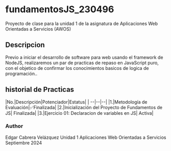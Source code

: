 # fundamentosJS_230496
Proyecto de clase para la unidad 1 de la asignatura de Aplicaciones Web Orientadas a Servicios (AWOS)

## Descripcion 

Previo a iniciar el desarrollo de software para web usando el framework de
NodeJS, realizaremos un par de practicas de repaso en JavaScript puro, con
el objetico de confirmar los conocimientos basicos de logica de 
programación..

## historial de Practicas
|No.|Descripción|Potenciador|Estatus|
| --|--|--|
|1.|Metodología de Evaluación|✅Finalizada|
|2.|Inicialización del Proyecto de Fundamentos de JS| Finalizada|
|3.|Ejercicio 01: Declaracion de variables en JS| Activa|


### Author
Edgar Cabrera Velázquez
Unidad 1
Aplicaciones Web Orientadas a Servicios
Septiembre 2024
